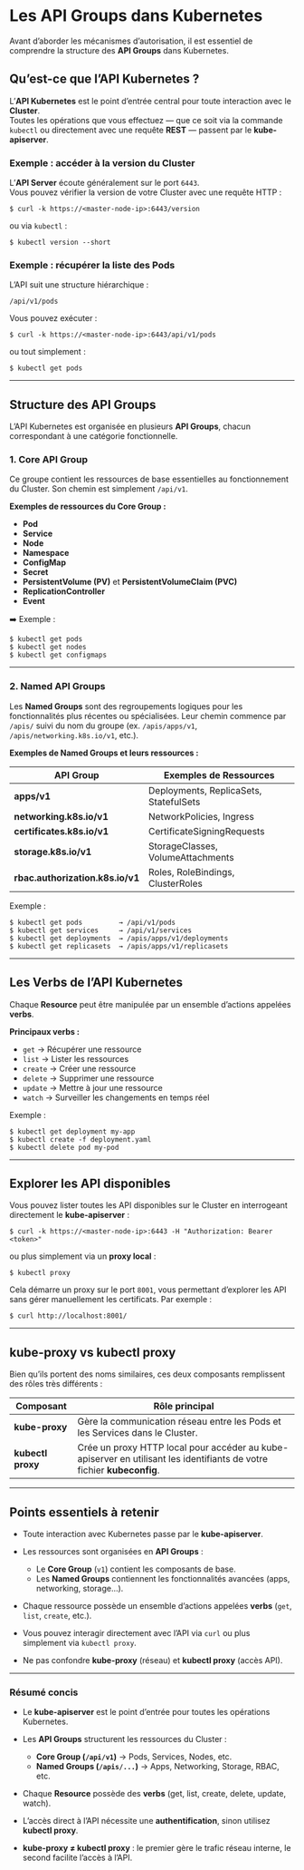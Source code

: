 # Les API Groups dans Kubernetes

Avant d’aborder les mécanismes d’autorisation, il est essentiel de comprendre la structure des **API Groups** dans Kubernetes.

## Qu’est-ce que l’API Kubernetes ?

L’**API Kubernetes** est le point d’entrée central pour toute interaction avec le **Cluster**.\
Toutes les opérations que vous effectuez — que ce soit via la commande `kubectl` ou directement avec une requête **REST** — passent par le **kube-apiserver**.

### Exemple : accéder à la version du Cluster

L’**API Server** écoute généralement sur le port `6443`.\
Vous pouvez vérifier la version de votre Cluster avec une requête HTTP :
```
$ curl -k https://<master-node-ip>:6443/version
```
ou via `kubectl` :
```
$ kubectl version --short
```

### Exemple : récupérer la liste des Pods

L’API suit une structure hiérarchique :
```
/api/v1/pods
```
Vous pouvez exécuter :
```
$ curl -k https://<master-node-ip>:6443/api/v1/pods
```
ou tout simplement :
```
$ kubectl get pods
```

---

## Structure des API Groups

L’API Kubernetes est organisée en plusieurs **API Groups**, chacun correspondant à une catégorie fonctionnelle.

### 1. **Core API Group**

Ce groupe contient les ressources de base essentielles au fonctionnement du Cluster. Son chemin est simplement `/api/v1`.

**Exemples de ressources du Core Group :**

* **Pod**
* **Service**
* **Node**
* **Namespace**
* **ConfigMap**
* **Secret**
* **PersistentVolume (PV)** et **PersistentVolumeClaim (PVC)**
* **ReplicationController**
* **Event**

➡️ Exemple :

```
$ kubectl get pods
$ kubectl get nodes
$ kubectl get configmaps
```

---

### 2. **Named API Groups**

Les **Named Groups** sont des regroupements logiques pour les fonctionnalités plus récentes ou spécialisées.
Leur chemin commence par `/apis/` suivi du nom du groupe (ex. `/apis/apps/v1`, `/apis/networking.k8s.io/v1`, etc.).

**Exemples de Named Groups et leurs ressources :**

| API Group                        | Exemples de Ressources                 |
| -------------------------------- | -------------------------------------- |
| **apps/v1**                      | Deployments, ReplicaSets, StatefulSets |
| **networking.k8s.io/v1**         | NetworkPolicies, Ingress               |
| **certificates.k8s.io/v1**       | CertificateSigningRequests             |
| **storage.k8s.io/v1**            | StorageClasses, VolumeAttachments      |
| **rbac.authorization.k8s.io/v1** | Roles, RoleBindings, ClusterRoles      |

Exemple :

``` 
$ kubectl get pods         → /api/v1/pods
$ kubectl get services     → /api/v1/services
$ kubectl get deployments  → /apis/apps/v1/deployments
$ kubectl get replicasets  → /apis/apps/v1/replicasets
```

---

## Les Verbs de l’API Kubernetes

Chaque **Resource** peut être manipulée par un ensemble d’actions appelées **verbs**.

**Principaux verbs :**

* `get` → Récupérer une ressource
* `list` → Lister les ressources
* `create` → Créer une ressource
* `delete` → Supprimer une ressource
* `update` → Mettre à jour une ressource
* `watch` → Surveiller les changements en temps réel

Exemple :

```
$ kubectl get deployment my-app
$ kubectl create -f deployment.yaml
$ kubectl delete pod my-pod
```

---

## Explorer les API disponibles

Vous pouvez lister toutes les API disponibles sur le Cluster en interrogeant directement le **kube-apiserver** :

```
$ curl -k https://<master-node-ip>:6443 -H "Authorization: Bearer <token>"
```

ou plus simplement via un **proxy local** :

```
$ kubectl proxy
```

Cela démarre un proxy sur le port `8001`, vous permettant d’explorer les API sans gérer manuellement les certificats.
Par exemple :

```
$ curl http://localhost:8001/
```

---

## kube-proxy vs kubectl proxy

Bien qu’ils portent des noms similaires, ces deux composants remplissent des rôles très différents :

| Composant         | Rôle principal                                                                                                         |
| ----------------- | ---------------------------------------------------------------------------------------------------------------------- |
| **kube-proxy**    | Gère la communication réseau entre les Pods et les Services dans le Cluster.                                           |
| **kubectl proxy** | Crée un proxy HTTP local pour accéder au kube-apiserver en utilisant les identifiants de votre fichier **kubeconfig**. |

---

## Points essentiels à retenir

* Toute interaction avec Kubernetes passe par le **kube-apiserver**.
* Les ressources sont organisées en **API Groups** :

    * Le **Core Group** (`v1`) contient les composants de base.
    * Les **Named Groups** contiennent les fonctionnalités avancées (apps, networking, storage…).
* Chaque ressource possède un ensemble d’actions appelées **verbs** (`get`, `list`, `create`, etc.).
* Vous pouvez interagir directement avec l’API via `curl` ou plus simplement via `kubectl proxy`.
* Ne pas confondre **kube-proxy** (réseau) et **kubectl proxy** (accès API).

---

### Résumé concis

* Le **kube-apiserver** est le point d’entrée pour toutes les opérations Kubernetes.
* Les **API Groups** structurent les ressources du Cluster :

    * **Core Group (`/api/v1`)** → Pods, Services, Nodes, etc.
    * **Named Groups (`/apis/...`)** → Apps, Networking, Storage, RBAC, etc.
* Chaque **Resource** possède des **verbs** (get, list, create, delete, update, watch).
* L’accès direct à l’API nécessite une **authentification**, sinon utilisez **kubectl proxy**.
* **kube-proxy ≠ kubectl proxy** : le premier gère le trafic réseau interne, le second facilite l’accès à l’API.

